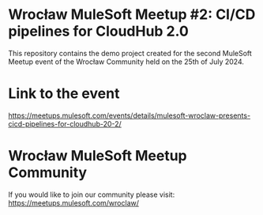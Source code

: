 # Wrocław MuleSoft Meetup #2: CI/CD pipelines for CloudHub 2.0
This repository contains the demo project created for the second MuleSoft Meetup event of the Wrocław Community held on the 25th of July  2024.

# Link to the event
https://meetups.mulesoft.com/events/details/mulesoft-wroclaw-presents-cicd-pipelines-for-cloudhub-20-2/

# Wrocław MuleSoft Meetup Community
If you would like to join our community please visit: https://meetups.mulesoft.com/wroclaw/